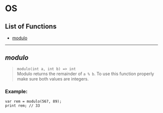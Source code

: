 # **OS**

## List of Functions
- [modulo](#modulo)
---
## <a id="modulo">*modulo*</a>
> `modulo(int a, int b) => int`<br>
Modulo returns the remainder of `a % b`. To use this function properly
make sure both values are integers.


### Example:
```
var rem = modulo(567, 89);
print rem; // 33

```
